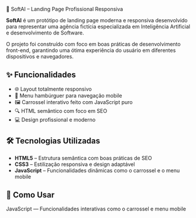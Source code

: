 🚀 SoftAI – Landing Page Profissional Responsiva

**SoftAI** é um protótipo de landing page moderna e responsiva desenvolvido para representar uma agência fictícia especializada em Inteligência Artificial e desenvolvimento de Software.

O projeto foi construído com foco em boas práticas de desenvolvimento front-end, garantindo uma ótima experiência do usuário em diferentes dispositivos e navegadores.

## ✨ Funcionalidades

- 🌐 Layout totalmente responsivo
- 📱 Menu hambúrguer para navegação mobile
- 🖼️ Carrossel interativo feito com JavaScript puro
- 🔍 HTML semântico com foco em SEO
- 💻 Design profissional e moderno

## 🛠️ Tecnologias Utilizadas

- **HTML5** – Estrutura semântica com boas práticas de SEO
- **CSS3** – Estilização responsiva e design adaptável
- **JavaScript** – Funcionalidades dinâmicas como o carrossel e o menu mobile

## 📁 Como Usar

JavaScript — Funcionalidades interativas como o carrossel e menu mobile
